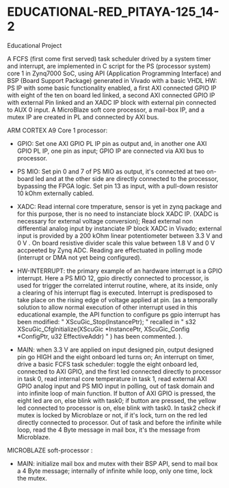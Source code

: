 # EDUCATIONAL-RED_PITAYA-125_14-2

Educational Project

A FCFS (first come first served) task scheduler drived by a system timer and interrupt, are implemented in C script for the PS (processor system) core 1 in Zynq7000 SoC, using API (Application Programming Interface) and BSP (Board Support Package) generated in Vivado with a basic VHDL HW: PS IP with some basic functionality enabled, a first
AXI connected GPIO IP with eight of the ten on board led linked, a second AXI connected GPIO IP with external Pin linked and an XADC IP block with external pin connected to AUX 0 input. 
A MicroBlaze soft core processor, a mail-box IP, and a mutex IP are created in PL and connected by AXI bus. 

ARM CORTEX A9 Core 1 processor:

- GPIO: Set one AXI GPIO PL IP pin as output and, in another one AXI GPIO PL IP, one pin as input; GPIO IP are connected via AXI bus to processor.

- PS MIO: Set pin 0 and 7 of PS MIO as output, it's connected at two on-board led and at the other side are directly connected to the processor, bypassing the FPGA logic.
Set pin 13 as input, with a pull-down resistor 10 kOhm externally cabled. 

- XADC: Read internal core tmperature, sensor is yet in zynq package and for this purpose, ther is no need to instanciate block XADC IP.
(XADC is necessary for external voltage conversion);
Read external non differential analog input by instanciate IP block XADC in Vivado; external input is provided by a 200 kOhm linear potentiometer between 3.3 V and 0 V . On board resistive divider scale this value between 1.8 V and 0 V accpeeted by Zynq ADC.
Reading are effectuated in polling mode (interrupt or DMA not yet being configured).
 
- HW-INTERRUPT: the primary example of an hardware interrupt is a GPIO interrupt. Here a PS MIO 12, gpio directly connected to processor, is used for trigger the correlated interrut routine, where, at its inside, only a clearing of his interrupt flag is executed. Interrupt is predisposed to take place on the rising edge of voltage applied at pin. (as a temporally solution to allow normal execution of other interrupt used in this educational example, the API function to configure ps gpio interrupt has been modified: " XScuGic_Stop(InstancePtr); " recalled in " s32  XScuGic_CfgInitialize(XScuGic *InstancePtr, XScuGic_Config *ConfigPtr, u32 EffectiveAddr) " ) 
has been commented. ).

- MAIN: when 3.3 V are applied on input designed pin, output designed pin go HIGH and the eight onboard led turns on;
An interrupt on timer, drive a basic FCFS task scheduler: toggle the eight onboard led, connected to AXI GPIO, and the first led connected directly to processor in task 0, read internal core temperature in task 1, read external AXI GPIO analog input and PS MIO input in polling, out of task domain and into infinite loop of main function. If button of AXI GPIO is pressed, the eight led are on, else blink with task0; if button are pressed, the yellow led connected to processor is on, else blink with task0. In task2 check if mutex is locked by Microblaze or not, if it's lock, turn on the red led directly connected to processor. Out of task and before the infinite while loop, read the 4 Byte message in mail box, it's the message from Microblaze.  

MICROBLAZE soft-processor :

- MAIN: initialize mail box and mutex with their BSP API, send to mail box a 4 Byte message; internally of infinite while loop, only one time, lock the mutex.  





